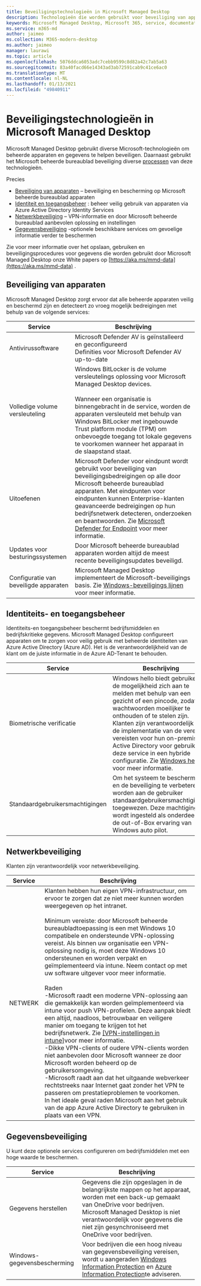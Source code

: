 ```yaml
---
title: Beveiligingstechnologieën in Microsoft Managed Desktop
description: Technologieën die worden gebruikt voor beveiliging van apparaten, identiteit en toegangsbeheer, netwerkbeveiliging en informatiebeveiliging
keywords: Microsoft Managed Desktop, Microsoft 365, service, documentatie
ms.service: m365-md
author: jaimeo
ms.collection: M365-modern-desktop
ms.author: jaimeo
manager: laurawi
ms.topic: article
ms.openlocfilehash: 5076ddca6053adc7cebb9599c8d82a42c7ab5a63
ms.sourcegitcommit: 83a40facd66e14343ad3ab72591cab9c41ce6ac0
ms.translationtype: MT
ms.contentlocale: nl-NL
ms.lasthandoff: 01/13/2021
ms.locfileid: "49840911"
---
```

# <a name="security-technologies-in-microsoft-managed-desktop"></a>Beveiligingstechnologieën in Microsoft Managed Desktop

<!--Security, also Onboarding doc: data handling/store, privileged account access -->

Microsoft Managed Desktop gebruikt diverse Microsoft-technologieën om beheerde apparaten en gegevens te helpen beveiligen. Daarnaast gebruikt het Microsoft beheerde bureaublad beveiliging diverse [processen](security-operations.md) van deze technologieën.

Precies 

- [Beveiliging van apparaten](#device-security) – beveiliging en bescherming op Microsoft beheerde bureaublad apparaten
- [Identiteit en toegangsbeheer](#identity-and-access-management) : beheer veilig gebruik van apparaten via Azure Active Directory Identity Services
- [Netwerkbeveiliging](#network-security) – VPN-informatie en door Microsoft beheerde bureaublad aanbevolen oplossing en instellingen
- [Gegevensbeveiliging](#information-security) -optionele beschikbare services om gevoelige informatie verder te beschermen 

Zie voor meer informatie over het opslaan, gebruiken en beveiligingsprocedures voor gegevens die worden gebruikt door Microsoft Managed Desktop onze White papers op [https://aka.ms/mmd-data](https://aka.ms/mmd-data) .


## <a name="device-security"></a>Beveiliging van apparaten

Microsoft Managed Desktop zorgt ervoor dat alle beheerde apparaten veilig en beschermd zijn en detecteert zo vroeg mogelijk bedreigingen met behulp van de volgende services:

Service | Beschrijving
--- | ---
Antivirussoftware | Microsoft Defender AV is geïnstalleerd en geconfigureerd<br>Definities voor Microsoft Defender AV up-to-date
Volledige volume versleuteling |    Windows BitLocker is de volume versleutelings oplossing voor Microsoft Managed Desktop devices.<br><br>Wanneer een organisatie is binnengebracht in de service, worden de apparaten versleuteld met behulp van Windows BitLocker met ingebouwde Trust platform module (TPM) om onbevoegde toegang tot lokale gegevens te voorkomen wanneer het apparaat in de slaapstand staat. 
Uitoefenen |    Microsoft Defender voor eindpunt wordt gebruikt voor beveiliging van beveiligingsbedreigingen op alle door Microsoft beheerde bureaublad apparaten. Met eindpunten voor eindpunten kunnen Enterprise-klanten geavanceerde bedreigingen op hun bedrijfsnetwerk detecteren, onderzoeken en beantwoorden. Zie [Microsoft Defender for Endpoint](https://docs.microsoft.com/windows/threat-protection/windows-defender-atp/windows-defender-advanced-threat-protection) voor meer informatie. 
Updates voor besturingssystemen |  Door Microsoft beheerde bureaublad apparaten worden altijd de meest recente beveiligingsupdates beveiligd.
Configuratie van beveiligde apparaten |   Microsoft Managed Desktop implementeert de Microsoft-beveiligings basis. Zie [Windows-beveiligings lijnen](https://docs.microsoft.com/windows/security/threat-protection/windows-security-baselines) voor meer informatie.



## <a name="identity-and-access-management"></a>Identiteits- en toegangsbeheer

Identiteits-en toegangsbeheer beschermt bedrijfsmiddelen en bedrijfskritieke gegevens. Microsoft Managed Desktop configureert apparaten om te zorgen voor veilig gebruik met beheerde identiteiten van Azure Active Directory (Azure AD). Het is de verantwoordelijkheid van de klant om de juiste informatie in de Azure AD-Tenant te behouden. 

Service | Beschrijving
--- | ---
Biometrische verificatie |  Windows hello biedt gebruikers de mogelijkheid zich aan te melden met behulp van een gezicht of een pincode, zodat wachtwoorden moeilijker te onthouden of te stelen zijn. Klanten zijn verantwoordelijk voor de implementatie van de vereiste vereisten voor hun on-premises Active Directory voor gebruik van deze service in een hybride configuratie. Zie [Windows hello](https://docs.microsoft.com/windows-hardware/design/device-experiences/windows-hello) voor meer informatie. 
Standaardgebruikersmachtigingen |  Om het systeem te beschermen en de beveiliging te verbeteren, worden aan de gebruiker standaardgebruikersmachtigingen toegewezen. Deze machtiging wordt ingesteld als onderdeel van de out-of-Box ervaring van Windows auto pilot.



## <a name="network-security"></a>Netwerkbeveiliging

Klanten zijn verantwoordelijk voor netwerkbeveiliging. 

Service | Beschrijving
--- | ---
NETWERK | Klanten hebben hun eigen VPN-infrastructuur, om ervoor te zorgen dat ze niet meer kunnen worden weergegeven op het intranet.<br><br>Minimum vereiste: door Microsoft beheerde bureaubladtoepassing is een met Windows 10 compatibele en ondersteunde VPN-oplossing vereist. Als binnen uw organisatie een VPN-oplossing nodig is, moet deze Windows 10 ondersteunen en worden verpakt en geïmplementeerd via intune. Neem contact op met uw software uitgever voor meer informatie.<br><br>Raden<br>-Microsoft raadt een moderne VPN-oplossing aan die gemakkelijk kan worden geïmplementeerd via intune voor push VPN-profielen. Deze aanpak biedt een altijd, naadloos, betrouwbaar en veiligere manier om toegang te krijgen tot het bedrijfsnetwerk. Zie [[VPN-instellingen in intune]](https://docs.microsoft.com/intune/vpn-settings-configure)voor meer informatie.<br>-Dikke VPN-clients of oudere VPN-clients worden niet aanbevolen door Microsoft wanneer ze door Microsoft worden beheerd op de gebruikersomgeving.<br>-Microsoft raadt aan dat het uitgaande webverkeer rechtstreeks naar Internet gaat zonder het VPN te passeren om prestatieproblemen te voorkomen.<br>In het ideale geval raden Microsoft aan het gebruik van de app Azure Active Directory te gebruiken in plaats van een VPN.


## <a name="information-security"></a>Gegevensbeveiliging

U kunt deze optionele services configureren om bedrijfsmiddelen met een hoge waarde te beschermen. 

Service | Beschrijving
--- | ---
Gegevens herstellen  | Gegevens die zijn opgeslagen in de belangrijkste mappen op het apparaat, worden met een back-up gemaakt van OneDrive voor bedrijven. Microsoft Managed Desktop is niet verantwoordelijk voor gegevens die niet zijn gesynchroniseerd met OneDrive voor bedrijven. 
Windows-gegevensbescherming |    Voor bedrijven die een hoog niveau van gegevensbeveiliging vereisen, wordt u aangeraden [Windows Information Protection](https://docs.microsoft.com/windows/threat-protection/windows-information-protection/protect-enterprise-data-using-wip) en [Azure Information Protection](https://www.microsoft.com/cloud-platform/azure-information-protection)te adviseren. 

